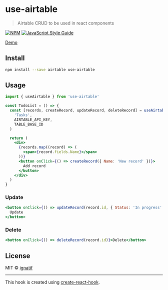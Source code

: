 # use-airtable

> Airtable CRUD to be used in react components

[![NPM](https://img.shields.io/npm/v/use-airtable.svg)](https://www.npmjs.com/package/use-airtable) [![JavaScript Style Guide](https://img.shields.io/badge/code_style-standard-brightgreen.svg)](https://standardjs.com)

[Demo](https://ignatif.github.io/use-airtable/)

## Install

```bash
npm install --save airtable use-airtable
```

## Usage

```jsx
import { useAirtable } from 'use-airtable'

const TodoList = () => {
  const [records, createRecord, updateRecord, deleteRecord] = useAirtable(
    'Tasks',
    AIRTABLE_API_KEY,
    TABLE_BASE_ID
  )

  return (
    <div>
      {records.map((record) => (
        <span>{record.fields.Name}</span>
      ))}
      <button onClick={() => createRecord({ Name: 'New record' })}>
        Add record
      </button>
    </div>
  )
}
```

### Update

```jsx
<button onClick={() => updateRecord(record.id, { Status: 'In progress' })}>
  Update
</button>
```

### Delete

```jsx
<button onClick={() => deleteRecord(record.id)}>Delete</button>
```

## License

MIT © [ignatif](https://github.com/ignatif)

---

This hook is created using [create-react-hook](https://github.com/hermanya/create-react-hook).

